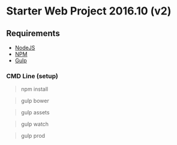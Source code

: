 # Starter Web Project 2016.10 (v2)

## Requirements

* [NodeJS](https://nodejs.org/en/)
* [NPM](https://www.npmjs.com/)
* [Gulp](http://gulpjs.com/)

### CMD Line (setup)

> npm install

> gulp bower

> gulp assets

> gulp watch

> gulp prod